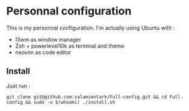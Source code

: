 # Personnal configuration
This is my personnal configuration.
I'm actually using Ubuntu with :
- I3wm as window manager
- Zsh + powerlevel10k as terminal and theme
- neovim as code editor

## Install
Just run :
```
git clone git@github.com:salamientark/Full-config.git && cd Full-config && sudo -u $(whoami) ./install.sh
```
